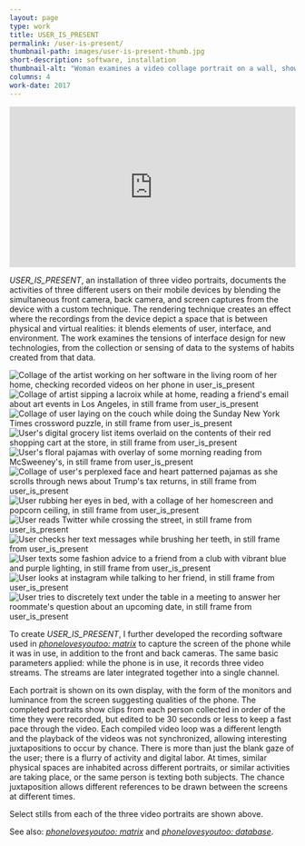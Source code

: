 ```yaml
---
layout: page
type: work
title: USER_IS_PRESENT
permalink: /user-is-present/
thumbnail-path: images/user-is-present-thumb.jpg
short-description: software, installation
thumbnail-alt: "Woman examines a video collage portrait on a wall, showing a blend of a user's face, environment, and interface in user_is_present"
columns: 4
work-date: 2017
---
```


<div class="invisible-margin image-grid">
<div class="col-30-block grid-margin-bottom video">
<style>.embed-container { position: relative; padding-bottom: 56.25%; height: 0; overflow: hidden; max-width: 100%; } .embed-container iframe, .embed-container object, .embed-container embed { position: absolute; top: 0; left: 0; width: 100%; height: 100%; }</style><div class='embed-container'><iframe src='https://player.vimeo.com/video/223721116' frameborder='0' webkitAllowFullScreen mozallowfullscreen allowFullScreen></iframe></div>
</div>
</div>

<em>USER_IS_PRESENT</em>, an installation of three video portraits, documents the activities of three different users on their mobile devices by blending the simultaneous front camera, back camera, and screen captures from the device with a custom technique.
The rendering technique creates an effect where the recordings from the device depict a space that is between physical and virtual realities: it blends elements of user, interface, and environment.
The work examines the tensions of interface design for new technologies, from the collection or sensing of data to the systems of habits created from that data.

<div class="invisible-margin image-grid">
<div class="col-10-block grid-margin-bottom grid-margin-right video">
<img src="{{ site.baseurl }}/images/uip-01.jpg" alt="Collage of the artist working on her software in the living room of her home, checking recorded videos on her phone in user_is_present">
</div>
<div class="col-10-block grid-margin-bottom grid-margin-right video">
<img src="{{ site.baseurl }}/images/uip-02.jpg" alt="Collage of artist sipping a lacroix while at home, reading a friend's email about art events in Los Angeles, in still frame from user_is_present">
</div>
<div class="col-10-block grid-margin-bottom video">
<img src="{{ site.baseurl }}/images/uip-03.jpg" alt="Collage of user laying on the couch while doing the Sunday New York Times crossword puzzle, in still frame from user_is_present">
</div>
<div class="col-10-block grid-margin-bottom grid-margin-right video">
<img src="{{ site.baseurl }}/images/uip-04.jpg" alt="User's digital grocery list items overlaid on the contents of their red shopping cart at the store, in still frame from user_is_present">
</div>
<div class="col-10-block grid-margin-bottom grid-margin-right video">
<img src="{{ site.baseurl }}/images/uip-05.jpg" alt="User's floral pajamas with overlay of some morning reading from McSweeney's, in still frame from user_is_present">
</div>
<div class="col-10-block grid-margin-bottom video">
<img src="{{ site.baseurl }}/images/uip-06.jpg" alt="Collage of user's perplexed face and heart patterned pajamas as she scrolls through news about Trump's tax returns, in still frame from user_is_present">
</div>
<div class="col-10-block grid-margin-bottom grid-margin-right video">
<img src="{{ site.baseurl }}/images/uip-07.jpg" alt="User rubbing her eyes in bed, with a collage of her homescreen and popcorn ceiling, in still frame from user_is_present">
</div>
<div class="col-10-block grid-margin-bottom grid-margin-right video">
<img src="{{ site.baseurl }}/images/uip-08.jpg" alt="User reads Twitter while crossing the street, in still frame from user_is_present">
</div>
<div class="col-10-block grid-margin-bottom video">
<img src="{{ site.baseurl }}/images/uip-09.jpg" alt="User checks her text messages while brushing her teeth, in still frame from user_is_present">
</div>
<div class="col-10-block grid-margin-bottom grid-margin-right video">
<img src="{{ site.baseurl }}/images/uip-10.jpg" alt="User texts some fashion advice to a friend from a club with vibrant blue and purple lighting, in still frame from user_is_present">
</div>
<div class="col-10-block grid-margin-bottom grid-margin-right video">
<img src="{{ site.baseurl }}/images/uip-11.jpg" alt="User looks at instagram while talking to her friend, in still frame from user_is_present">
</div>
<div class="col-10-block grid-margin-bottom video">
<img src="{{ site.baseurl }}/images/uip-12.jpg" alt="User tries to discretely text under the table in a meeting to answer her roommate's question about an upcoming date, in still frame from user_is_present">
</div>
</div>

To create <em>USER_IS_PRESENT</em>, I further developed the recording software used in <a href="{{ site.baseurl }}{% link _work/003b-phonelovesyoutoo-matrix.md %}"><em>phonelovesyoutoo: matrix</em></a> to capture the screen of the phone while it was in use, in addition to the front and back cameras.
The same basic parameters applied: while the phone is in use, it records three video streams.
The streams are later integrated together into a single channel.

Each portrait is shown on its own display, with the form of the monitors and luminance from the screen suggesting qualities of the phone.
The completed portraits show clips from each person collected in order of the time they were recorded, but edited to be 30 seconds or less to keep a fast pace through the video.
Each compiled video loop was a different length and the playback of the videos was not synchronized, allowing interesting juxtapositions to occur by chance.
There is more than just the blank gaze of the user; there is a flurry of activity and digital labor.
At times, similar physical spaces are inhabited across different portraits, or similar activities are taking place, or the same person is texting both subjects.
The chance juxtaposition allows different references to be drawn between the screens at different times.

Select stills from each of the three video portraits are shown above.

See also: <a href="{{ site.baseurl }}{% link _work/003b-phonelovesyoutoo-matrix.md %}"><em>phonelovesyoutoo: matrix</em></a> and <a href="{{ site.baseurl }}{% link _work/003a-phonelovesyoutoo-database.md %}"><em>phonelovesyoutoo: database</em></a>.